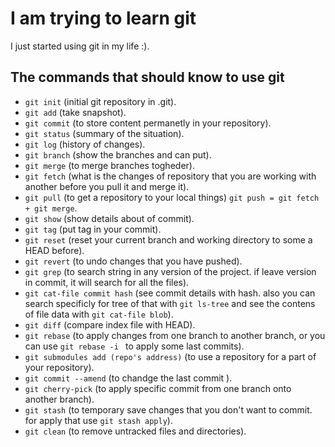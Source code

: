 # I am trying to learn git
I just started using git in my life :).

## The commands that should know to use git
- `git init` (initial git repository in .git).
- `git add` (take snapshot).
- `git commit` (to store content permanetly in your repository).
- `git status` (summary of the situation).
- `git log` (history of changes).
- `git branch` (show the branches and can put).
- `git merge` (to merge branches togheder).
- `git fetch` (what is the changes of repository that you are working with another before you pull it and merge it).
- `git pull` (to get a repository to your local things) `git push = git fetch + git merge`.
- `git show` (show details about of commit).
- `git tag` (put tag in your commit).
- `git reset` (reset your current branch and working directory to some a HEAD before).
- `git revert` (to undo changes that you have pushed).
- `git grep` (to search string in any version of the project. if leave version in commit, it will search for all the files).
- `git cat-file commit hash` (see commit details with hash. also you can search specificly for tree of that with ```git ls-tree``` and see the contens of file data with `git cat-file blob`).
- `git diff` (compare index file with HEAD).
- `git rebase` (to apply changes from one branch to another branch, or you can use `git rebase -i ` to apply some last commits).
- `git submodules add (repo's address)` (to use a repository for a part of your repository).
- `git commit --amend` (to chandge the last commit ).
- `git cherry-pick` (to apply specific commit from one branch onto another branch).
- `git stash` (to temporary save changes that you don't want to commit. for apply that use `git stash apply`).
- `git clean` (to remove untracked files and directories).
